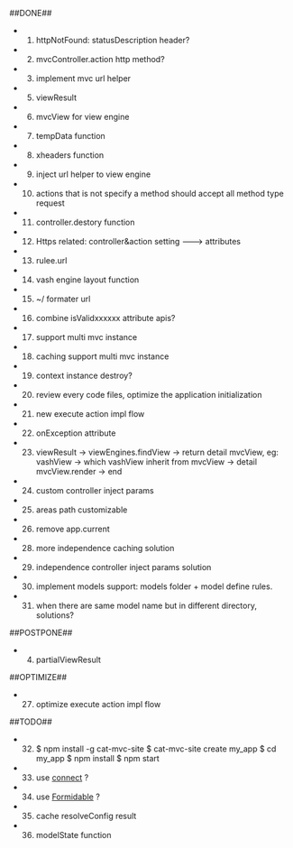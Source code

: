 ##DONE##
+ 1. httpNotFound: statusDescription header?
+ 2. mvcController.action http method?
+ 3. implement mvc url helper
+ 5. viewResult
+ 6. mvcView for view engine
+ 7. tempData function
+ 8. xheaders function
+ 9. inject url helper to view engine
+ 10. actions that is not specify a method should accept all method type request
+ 11. controller.destory function
+ 12. Https related: controller&action setting ---> attributes
+ 13. rulee.url
+ 14. vash engine layout function
+ 15. ~/ formater url
+ 16. combine isValidxxxxxx attribute apis?
+ 17. support multi mvc instance
+ 18. caching support multi mvc instance
+ 19. context instance destroy?
+ 20. review every code files, optimize the application initialization
+ 21. new execute action impl flow
+ 22. onException attribute
+ 23. viewResult -> viewEngines.findView -> return detail mvcView, eg: vashView -> which vashView inherit from mvcView -> detail mvcView.render -> end
+ 24. custom controller inject params
+ 25. areas path customizable
+ 26. remove app.current
+ 28. more independence caching solution
+ 29. independence controller inject params solution
+ 30. implement models support: models folder + model define rules.
+ 31. when there are same model name but in different directory, solutions?

##POSTPONE##
+ 4. partialViewResult

##OPTIMIZE##
+ 27. optimize execute action impl flow

##TODO##
+ 32. $ npm install -g cat-mvc-site   $ cat-mvc-site create my_app   $ cd my_app $ npm install   $ npm start
+ 33. use [connect](https://github.com/senchalabs/connect) ?
+ 34. use [Formidable](https://github.com/felixge/node-formidable) ?
+ 35. cache resolveConfig result
+ 36. modelState function